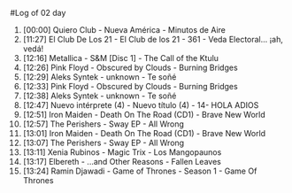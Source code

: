 #Log of 02 day

1. [00:00] Quiero Club - Nueva América - Minutos de Aire
1. [11:27] El Club De Los 21 - El Club de los 21 - 361 - Veda Electoral... ¡ah, vedá!
1. [12:16] Metallica - S&M [Disc 1] - The Call of the Ktulu
1. [12:26] Pink Floyd - Obscured by Clouds - Burning Bridges
1. [12:29] Aleks Syntek - unknown - Te soñé
1. [12:33] Pink Floyd - Obscured by Clouds - Burning Bridges
1. [12:38] Aleks Syntek - unknown - Te soñé
1. [12:47] Nuevo intérprete (4) - Nuevo título (4) - 14-  HOLA ADIOS
1. [12:51] Iron Maiden - Death On The Road (CD1) - Brave New World
1. [12:57] The Perishers - Sway EP - All Wrong
1. [13:01] Iron Maiden - Death On The Road (CD1) - Brave New World
1. [13:07] The Perishers - Sway EP - All Wrong
1. [13:11] Xenia Rubinos - Magic Trix - Los Mangopaunos
1. [13:17] Elbereth - ...and Other Reasons - Fallen Leaves
1. [13:24] Ramin Djawadi - Game of Thrones - Season 1 - Game Of Thrones
